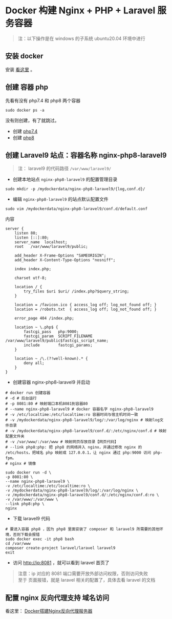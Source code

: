 # Docker 构建 Nginx + PHP + Laravel 服务容器

> 注：以下操作是在 windows 的子系统 ubuntu20.04 环境中进行

## 安装 docker

安装 [看这里](安装Docker.md) 。

## 创建 容器 php

先看有没有 php7.4 和 php8 两个容器
```
sudo docker ps -a
```
没有则创建，有了就跳过。

- 创建 [php7.4](Docker安装PHP7.4.md)
- 创建 [php8](Docker安装PHP8.md)

## 创建 Laravel9 站点：容器名称 nginx-php8-laravel9

> 注： laravel9 的代码路径 `/var/www/laravel9/`

- 创建本地站点 `nginx-php8-laravel9` 的配置管理目录
```
sudo mkdir -p /mydockerdata/nginx-php8-laravel9/{log,conf.d}/
```

- 编辑 `nginx-php8-laravel9` 的站点默认配置文件
```
sudo vim /mydockerdata/nginx-php8-laravel9/conf.d/default.conf
```
内容

```
server {
    listen 80;
    listen [::]:80;
    server_name  localhost;
    root   /var/www/laravel9/public;

    add_header X-Frame-Options "SAMEORIGIN";
    add_header X-Content-Type-Options "nosniff";

    index index.php;

    charset utf-8;
 
    location / {
        try_files $uri $uri/ /index.php?$query_string;
    }

    location = /favicon.ico { access_log off; log_not_found off; }
    location = /robots.txt  { access_log off; log_not_found off; }

    error_page 404 /index.php;
 
    location ~ \.php$ {
        fastcgi_pass   php:9000;
        fastcgi_param  SCRIPT_FILENAME  /var/www/laravel9/public$fastcgi_script_name;
        include        fastcgi_params;
    }

    location ~ /\.(?!well-known).* {
        deny all;
    }
}
```
- 创建容器 nginx-php8-laravel9 并启动
```
# docker run 创建容器
# -d # 后台运行
# -p 8081:80 # 映射端口本机8081到容器80
# --name nginx-php8-laravel9 # docker 容器名字 nginx-php8-laravel9
# -v /etc/localtime:/etc/localtime:ro 容器时间与宿主机时间一致
# -v /mydockerdata/nginx-php8-laravel9/log/:/var/log/nginx # 映射log文件目录
# -v /mydockerdata/nginx-php8-laravel9/conf.d/:/etc/nginx/conf.d # 映射配置文件夹
# -v /var/www/:/var/www # 映射网页存放目录【网页代码】
# --link php8:php: 把 php8 的网络并入 nginx，并通过修改 nginx 的 /etc/hosts，把域名 php 映射成 127.0.0.1，让 nginx 通过 php:9000 访问 php-fpm。
# nginx # 镜像

sudo docker run -d \
-p 8081:80 \
--name nginx-php8-laravel9 \
-v /etc/localtime:/etc/localtime:ro \
-v /mydockerdata/nginx-php8-laravel9/log/:/var/log/nginx \
-v /mydockerdata/nginx-php8-laravel9/conf.d/:/etc/nginx/conf.d:ro \
-v /var/www/:/var/www \
--link php8:php \
nginx
```

- 下载 laravel9 代码
```
# 要进入容器 php8 ，因为 php8 里面安装了 composer 和 laravel9 所需要的其他环境，否则下载会报错
sudo docker exec -it php8 bash
cd /var/www
composer create-project laravel/laravel laravel9
exit
```

- 访问 [http://ip:8081](http://ip:8081) ，就可以看到 laravel 首页了
> 注意：ip 对应的 8081 端口需要开放外部访问权限，否则访问失败  
> 至于 页面报错，就是 laravel 相关的配置了，具体去看 laravel 的文档


## 配置 nginx 反向代理支持 域名访问
看这里： [Docker搭建Nginx反向代理服务器](Docker搭建Nginx反向代理服务器.md)